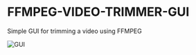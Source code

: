 # FFMPEG-VIDEO-TRIMMER-GUI
Simple GUI for trimming a video using FFMPEG


![GUI](https://cdn.discordapp.com/attachments/676022033921867776/1056687948030017546/image.png)
